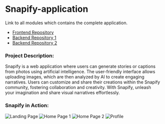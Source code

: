 # Snapify-application
Link to all modules which contains the complete application.

- [Frontend Repository](https://github.com/Nyx1on/Snapify)
- [Backend Repository 1](https://github.com/Nyx1on/Snapify-backend)
- [Backend Repository 2](https://github.com/Nyx1on/Snapify-backend-2)

### Project Description:
Snapify is a web application where users can generate stories or captions from photos using artificial intelligence. The user-friendly interface allows uploading images, which are then analyzed by AI to create engaging narratives. Users can customize and share their creations within the Snapify community, fostering collaboration and creativity. With Snapify, unleash your imagination and share visual narratives effortlessly.

### Snapify in Action:
![Landing Page](https://github.com/Nyx1on/Snapify-application/assets/75667684/1179c3ff-e820-4783-8bd2-b9c954934ec3)
![Home Page 1](https://github.com/Nyx1on/Snapify-application/assets/75667684/d7d46ee5-5dbd-45d4-9853-8a1313e37e44)
![Home Page 2](https://github.com/Nyx1on/Snapify-application/assets/75667684/db6193e5-d98a-4388-a803-4c8fe2ff872e)
![Profile](https://github.com/Nyx1on/Snapify-application/assets/75667684/4d5907e7-b550-4851-a1d8-ece6c436fdcd)





